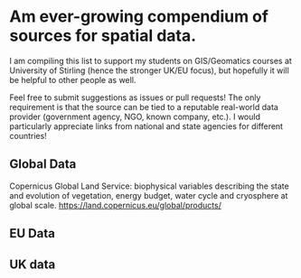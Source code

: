 # Am ever-growing compendium of sources for spatial data.

I am compiling this list to support my students on GIS/Geomatics courses at University of Stirling (hence the stronger UK/EU focus), but hopefully it will be helpful to other people as well. 

Feel free to submit suggestions as issues or pull requests! The only requirement is that the source can be tied to a reputable real-world data provider (government agency, NGO, known company, etc.). I would particularly appreciate links from national and state agencies for different countries!


## Global Data

Copernicus Global Land Service: biophysical variables describing the state and evolution of vegetation, energy budget, water cycle and cryosphere at global scale.
https://land.copernicus.eu/global/products/



## EU Data



## UK data
